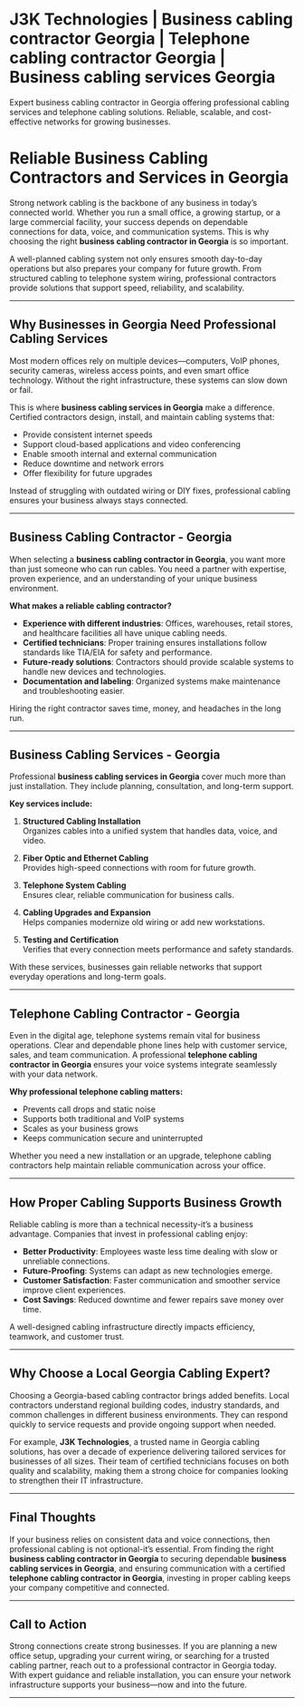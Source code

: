 # J3K Technologies | Business cabling contractor Georgia | Telephone cabling contractor Georgia | Business cabling services Georgia
Expert business cabling contractor in Georgia offering professional cabling services and telephone cabling solutions. Reliable, scalable, and cost-effective networks for growing businesses.  
# Reliable Business Cabling Contractors and Services in Georgia  

Strong network cabling is the backbone of any business in today’s connected world. Whether you run a small office, a growing startup, or a large commercial facility, your success depends on dependable connections for data, voice, and communication systems. This is why choosing the right **business cabling contractor in Georgia** is so important.  

A well-planned cabling system not only ensures smooth day-to-day operations but also prepares your company for future growth. From structured cabling to telephone system wiring, professional contractors provide solutions that support speed, reliability, and scalability.  

---

## Why Businesses in Georgia Need Professional Cabling Services  

Most modern offices rely on multiple devices—computers, VoIP phones, security cameras, wireless access points, and even smart office technology. Without the right infrastructure, these systems can slow down or fail.  

This is where **business cabling services in Georgia** make a difference. Certified contractors design, install, and maintain cabling systems that:  

- Provide consistent internet speeds  
- Support cloud-based applications and video conferencing  
- Enable smooth internal and external communication  
- Reduce downtime and network errors  
- Offer flexibility for future upgrades  

Instead of struggling with outdated wiring or DIY fixes, professional cabling ensures your business always stays connected.  

---

## Business Cabling Contractor - Georgia  

When selecting a **business cabling contractor in Georgia**, you want more than just someone who can run cables. You need a partner with expertise, proven experience, and an understanding of your unique business environment.  

**What makes a reliable cabling contractor?**  

- **Experience with different industries**: Offices, warehouses, retail stores, and healthcare facilities all have unique cabling needs.  
- **Certified technicians**: Proper training ensures installations follow standards like TIA/EIA for safety and performance.  
- **Future-ready solutions**: Contractors should provide scalable systems to handle new devices and technologies.  
- **Documentation and labeling**: Organized systems make maintenance and troubleshooting easier.  

Hiring the right contractor saves time, money, and headaches in the long run.  

---

## Business Cabling Services - Georgia  

Professional **business cabling services in Georgia** cover much more than just installation. They include planning, consultation, and long-term support.  

**Key services include:**  

1. **Structured Cabling Installation**  
   Organizes cables into a unified system that handles data, voice, and video.  

2. **Fiber Optic and Ethernet Cabling**  
   Provides high-speed connections with room for future growth.  

3. **Telephone System Cabling**  
   Ensures clear, reliable communication for business calls.  

4. **Cabling Upgrades and Expansion**  
   Helps companies modernize old wiring or add new workstations.  

5. **Testing and Certification**  
   Verifies that every connection meets performance and safety standards.  

With these services, businesses gain reliable networks that support everyday operations and long-term goals.  

---

## Telephone Cabling Contractor - Georgia  

Even in the digital age, telephone systems remain vital for business operations. Clear and dependable phone lines help with customer service, sales, and team communication. A professional **telephone cabling contractor in Georgia** ensures your voice systems integrate seamlessly with your data network.  

**Why professional telephone cabling matters:**  
- Prevents call drops and static noise  
- Supports both traditional and VoIP systems  
- Scales as your business grows  
- Keeps communication secure and uninterrupted  

Whether you need a new installation or an upgrade, telephone cabling contractors help maintain reliable communication across your office.  

---

## How Proper Cabling Supports Business Growth  

Reliable cabling is more than a technical necessity-it’s a business advantage. Companies that invest in professional cabling enjoy:  

- **Better Productivity**: Employees waste less time dealing with slow or unreliable connections.  
- **Future-Proofing**: Systems can adapt as new technologies emerge.  
- **Customer Satisfaction**: Faster communication and smoother service improve client experiences.  
- **Cost Savings**: Reduced downtime and fewer repairs save money over time.  

A well-designed cabling infrastructure directly impacts efficiency, teamwork, and customer trust.  

---

## Why Choose a Local Georgia Cabling Expert?  

Choosing a Georgia-based cabling contractor brings added benefits. Local contractors understand regional building codes, industry standards, and common challenges in different business environments. They can respond quickly to service requests and provide ongoing support when needed.  

For example, **J3K Technologies**, a trusted name in Georgia cabling solutions, has over a decade of experience delivering tailored services for businesses of all sizes. Their team of certified technicians focuses on both quality and scalability, making them a strong choice for companies looking to strengthen their IT infrastructure.  

---

## Final Thoughts  

If your business relies on consistent data and voice connections, then professional cabling is not optional-it’s essential. From finding the right **business cabling contractor in Georgia** to securing dependable **business cabling services in Georgia**, and ensuring communication with a certified **telephone cabling contractor in Georgia**, investing in proper cabling keeps your company competitive and connected.  

---

## Call to Action  

Strong connections create strong businesses. If you are planning a new office setup, upgrading your current wiring, or searching for a trusted cabling partner, reach out to a professional contractor in Georgia today. With expert guidance and reliable installation, you can ensure your network infrastructure supports your business—now and into the future.  

---

